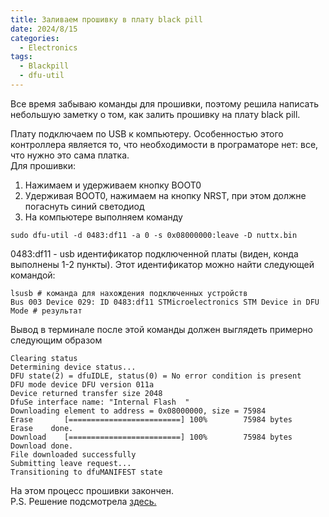 ```yaml
---
title: Заливаем прошивку в плату black pill   
date: 2024/8/15
categories:
  - Electronics 
tags:
  - Blackpill
  - dfu-util
---
```


Все время забываю команды для прошивки, поэтому решила написать небольшую заметку о том, как залить прошивку на плату black pill.   
<!-- more -->
Плату подключаем по USB к компьютеру. Особенностью этого контроллера является то, что необходимости в програматоре нет: все, что нужно это сама платка.    
Для прошивки:   
1. Нажимаем и удерживаем кнопку BOOT0   
2. Удерживая BOOT0, нажимаем на кнопку NRST, при этом должне погаснуть синий светодиод   
3. На компьютере выполняем команду    
   
```
sudo dfu-util -d 0483:df11 -a 0 -s 0x08000000:leave -D nuttx.bin
```
0483:df11 - usb идентификатор подключенной платы (виден, конда выполнены 1-2 пункты). Этот идентификатор можно найти следующей командой:   
```
lsusb # команда для нахождения подключенных устройств
Bus 003 Device 029: ID 0483:df11 STMicroelectronics STM Device in DFU Mode # результат

```
Вывод в терминале после этой команды должен выглядеть примерно следующим образом   
```
Clearing status
Determining device status...
DFU state(2) = dfuIDLE, status(0) = No error condition is present
DFU mode device DFU version 011a
Device returned transfer size 2048
DfuSe interface name: "Internal Flash  "
Downloading element to address = 0x08000000, size = 75984
Erase   	[=========================] 100%        75984 bytes
Erase    done.
Download	[=========================] 100%        75984 bytes
Download done.
File downloaded successfully
Submitting leave request...
Transitioning to dfuMANIFEST state
```
На этом процесс прошивки закончен.   
P.S.  Решение подсмотрела [здесь.](https://acassis.wordpress.com/2020/06/07/flashing-the-blackpill-on-linux-using-dfu-util/)   
   
